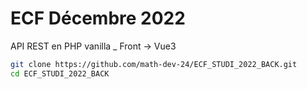 # ECF Décembre 2022

API REST en PHP vanilla
_
Front -> Vue3


```bash
git clone https://github.com/math-dev-24/ECF_STUDI_2022_BACK.git
cd ECF_STUDI_2022_BACK
```

